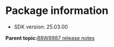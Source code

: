 # Package information

-   SDK version: 25.03.00

**Parent topic:**[88W8987 release notes](../topics/88w8987-release-notes.md)

